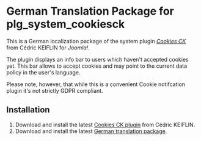 # German Translation Package for plg_system_cookiesck

This is a German localization package of the system plugin [*Cookies CK*](https://extensions.joomla.org/extension/cookies-ck/) from Cédric KEIFLIN for *Joomla!*.

The plugin displays an info bar to users which haven't accepted cookies yet.
This bar allows to accept cookies and may point to the current data policy in the user's language.

Please note, however, that while this is a convenient Cookie notifcation plugin it's not strictly GDPR compliant.

## Installation

1. Download and install the latest [Cookies CK plugin](https://extensions.joomla.org/extension/cookies-ck/) from Cédric KEIFLIN.
2. Download and install the latest [German translation package](https://github.com/sebschlicht/de-DE.plg_system_cookiesck/releases).
